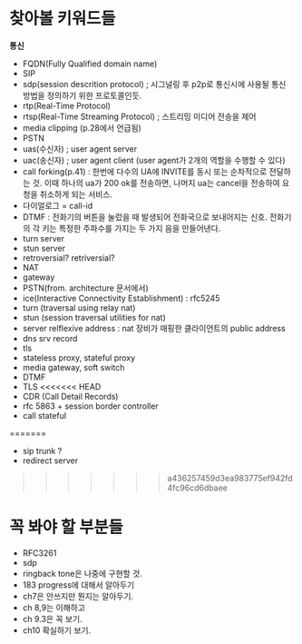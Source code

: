 찾아볼 키워드들
===============
**통신**  

-	FQDN(Fully Qualified domain name)
-	SIP
-	sdp(session descrition protocol) ; 시그널링 후 p2p로 통신시에 사용될 통신 방법을 정의하기 위한 프로토콜인듯.
-	rtp(Real-Time Protocol)
-	rtsp(Real-Time Streaming Protocol) ; 스트리밍 미디어 전송을 제어
-	media clipping (p.28에서 언급됨)
-	PSTN
-	uas(수신자) ; user agent server
-	uac(송신자) ; user agent client (user agent가 2개의 역할을 수행할 수 있다)
-	call forking(p.41) : 한번에 다수의 UA에 INVITE를 동시 또는 순차적으로 전달하는 것. 이때 하나의 ua가 200 ok를 전송하면, 나머지 ua는 cancel을 전송하여 요청을 취소하게 되는 서비스.
-	다이얼로그 = call-id
-	DTMF : 전화기의 버튼을 눌렀을 때 발생되어 전화국으로 보내어지는 신호. 전화기의 각 키는 특정한 주파수를 가지는 두 가지 음을 만들어낸다.
-	turn server  
-	stun server  
-	retroversial? retriversial?  
-	NAT
-	gateway  
-	PSTN(from. architecture 문서에서)
-	ice(Interactive Connectivity Establishment) : rfc5245
-	turn (traversal using relay nat)
-	stun (session traversal utilities for nat)
-	server relflexive address : nat 장비가 매핑한 클라이언트의 public address  
-	dns srv record  
-	tls  
- stateless proxy, stateful proxy
- media gateway, soft switch
- DTMF
- TLS
<<<<<<< HEAD
- CDR (Call Detail Records)  
- rfc 5863 + session border controller
- call stateful 

=======
- sip trunk ?
- redirect server  
>>>>>>> a436257459d3ea983775ef942fd4fc96cd6dbaee


  꼭 봐야 할 부분들
=================
-	RFC3261
-	sdp
-	ringback tone은 나중에 구현할 것.
-	183 progress에 대해서 알아두기
-	ch7은 안쓰지만 뭔지는 알아두기.
-	ch 8,9는 이해하고
-	ch 9.3은 꼭 보기.
-	ch10 확실하기 보기.
